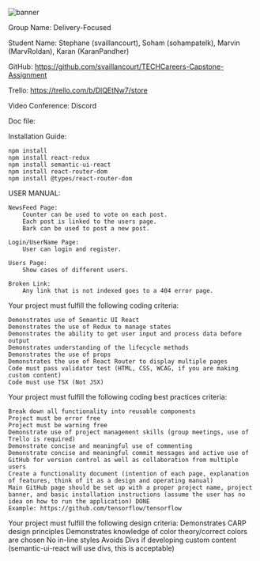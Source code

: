 ![banner](https://github.com/svaillancourt/TECHCareers-Capstone-Assignment/blob/master/Img/bannerad.png)

Group Name: Delivery-Focused

Student Name: Stephane (svaillancourt), Soham (sohampatelk), Marvin (MarvRoldan), Karan (KaranPandher)

GitHub: https://github.com/svaillancourt/TECHCareers-Capstone-Assignment 

Trello: https://trello.com/b/DlQEtNw7/store

Video Conference: Discord

Doc file: 

Installation Guide:
    
    npm install
    npm install react-redux
    npm install semantic-ui-react
    npm install react-router-dom
    npm install @types/react-router-dom


USER MANUAL: 

    NewsFeed Page: 
        Counter can be used to vote on each post. 
        Each post is linked to the users page. 
        Bark can be used to post a new post.

    Login/UserName Page: 
        User can login and register.

    Users Page:
        Show cases of different users. 

    Broken Link:
        Any link that is not indexed goes to a 404 error page.
        

Your project must fulfill the following coding criteria:

    Demonstrates use of Semantic UI React 
    Demonstrates the use of Redux to manage states
    Demonstrates the ability to get user input and process data before output
    Demonstrates understanding of the lifecycle methods
    Demonstrates the use of props
    Demonstrates the use of React Router to display multiple pages
    Code must pass validator test (HTML, CSS, WCAG, if you are making custom content)
    Code must use TSX (Not JSX)

Your project must fulfill the following coding best practices criteria:

    Break down all functionality into reusable components
    Project must be error free
    Project must be warning free
    Demonstrate use of project management skills (group meetings, use of Trello is required)
    Demonstrate concise and meaningful use of commenting
    Demonstrate concise and meaningful commit messages and active use of GitHub for version control as well as collaboration from multiple users
    Create a functionality document (intention of each page, explanation of features, think of it as a design and operating manual)
    Main GitHub page should be set up with a proper project name, project banner, and basic installation instructions (assume the user has no idea on how to run the application) DONE
    Example: https://github.com/tensorflow/tensorflow

Your project must fulfill the following design criteria:
    Demonstrates CARP design principles
    Demonstrates knowledge of color theory/correct colors are chosen
    No in-line styles
    Avoids Divs if developing custom content (semantic-ui-react will use divs, this is acceptable)
